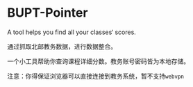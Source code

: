 # BUPT-Pointer

A tool helps you find all your classes‘ scores.

通过抓取北邮教务数据，进行数据整合。

一个小工具帮助你查询课程详细分数。教务账号密码皆为本地存储。

注意：你得保证浏览器可以直接连接到教务系统，暂不支持`webvpn`